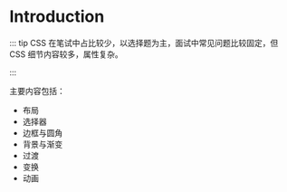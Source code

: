 # Introduction

::: tip
CSS 在笔试中占比较少，以选择题为主，面试中常见问题比较固定，但 CSS 细节内容较多，属性复杂。

:::

主要内容包括：

- 布局
- 选择器
- 边框与圆角
- 背景与渐变
- 过渡
- 变换
- 动画
